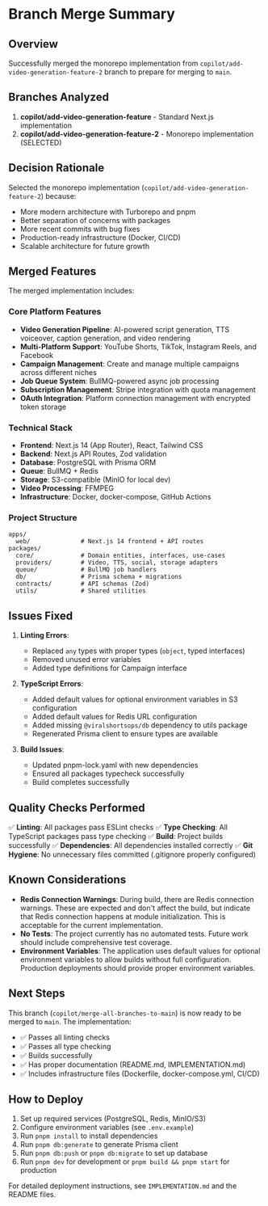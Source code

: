 # Branch Merge Summary

## Overview
Successfully merged the monorepo implementation from `copilot/add-video-generation-feature-2` branch to prepare for merging to `main`.

## Branches Analyzed
1. **copilot/add-video-generation-feature** - Standard Next.js implementation
2. **copilot/add-video-generation-feature-2** - Monorepo implementation (SELECTED)

## Decision Rationale
Selected the monorepo implementation (`copilot/add-video-generation-feature-2`) because:
- More modern architecture with Turborepo and pnpm
- Better separation of concerns with packages
- More recent commits with bug fixes
- Production-ready infrastructure (Docker, CI/CD)
- Scalable architecture for future growth

## Merged Features
The merged implementation includes:

### Core Platform Features
- **Video Generation Pipeline**: AI-powered script generation, TTS voiceover, caption generation, and video rendering
- **Multi-Platform Support**: YouTube Shorts, TikTok, Instagram Reels, and Facebook
- **Campaign Management**: Create and manage multiple campaigns across different niches
- **Job Queue System**: BullMQ-powered async job processing
- **Subscription Management**: Stripe integration with quota management
- **OAuth Integration**: Platform connection management with encrypted token storage

### Technical Stack
- **Frontend**: Next.js 14 (App Router), React, Tailwind CSS
- **Backend**: Next.js API Routes, Zod validation
- **Database**: PostgreSQL with Prisma ORM
- **Queue**: BullMQ + Redis
- **Storage**: S3-compatible (MinIO for local dev)
- **Video Processing**: FFMPEG
- **Infrastructure**: Docker, docker-compose, GitHub Actions

### Project Structure
```
apps/
  web/              # Next.js 14 frontend + API routes
packages/
  core/             # Domain entities, interfaces, use-cases
  providers/        # Video, TTS, social, storage adapters
  queue/            # BullMQ job handlers
  db/               # Prisma schema + migrations
  contracts/        # API schemas (Zod)
  utils/            # Shared utilities
```

## Issues Fixed
1. **Linting Errors**:
   - Replaced `any` types with proper types (`object`, typed interfaces)
   - Removed unused error variables
   - Added type definitions for Campaign interface

2. **TypeScript Errors**:
   - Added default values for optional environment variables in S3 configuration
   - Added default values for Redis URL configuration
   - Added missing `@viralshortsops/db` dependency to utils package
   - Regenerated Prisma client to ensure types are available

3. **Build Issues**:
   - Updated pnpm-lock.yaml with new dependencies
   - Ensured all packages typecheck successfully
   - Build completes successfully

## Quality Checks Performed
✅ **Linting**: All packages pass ESLint checks
✅ **Type Checking**: All TypeScript packages pass type checking
✅ **Build**: Project builds successfully
✅ **Dependencies**: All dependencies installed correctly
✅ **Git Hygiene**: No unnecessary files committed (.gitignore properly configured)

## Known Considerations
- **Redis Connection Warnings**: During build, there are Redis connection warnings. These are expected and don't affect the build, but indicate that Redis connection happens at module initialization. This is acceptable for the current implementation.
- **No Tests**: The project currently has no automated tests. Future work should include comprehensive test coverage.
- **Environment Variables**: The application uses default values for optional environment variables to allow builds without full configuration. Production deployments should provide proper environment variables.

## Next Steps
This branch (`copilot/merge-all-branches-to-main`) is now ready to be merged to `main`. The implementation:
- ✅ Passes all linting checks
- ✅ Passes all type checking
- ✅ Builds successfully
- ✅ Has proper documentation (README.md, IMPLEMENTATION.md)
- ✅ Includes infrastructure files (Dockerfile, docker-compose.yml, CI/CD)

## How to Deploy
1. Set up required services (PostgreSQL, Redis, MinIO/S3)
2. Configure environment variables (see `.env.example`)
3. Run `pnpm install` to install dependencies
4. Run `pnpm db:generate` to generate Prisma client
5. Run `pnpm db:push` or `pnpm db:migrate` to set up database
6. Run `pnpm dev` for development or `pnpm build && pnpm start` for production

For detailed deployment instructions, see `IMPLEMENTATION.md` and the README files.
